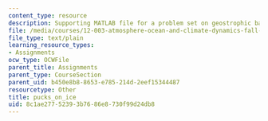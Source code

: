 ```yaml
---
content_type: resource
description: Supporting MATLAB file for a problem set on geostrophic balance.
file: /media/courses/12-003-atmosphere-ocean-and-climate-dynamics-fall-2008/8c1ae27752393b7686e8730f99d24db8_pucks_on_ice.m
file_type: text/plain
learning_resource_types:
- Assignments
ocw_type: OCWFile
parent_title: Assignments
parent_type: CourseSection
parent_uid: b450e8b8-8653-e785-214d-2eef15344487
resourcetype: Other
title: pucks_on_ice
uid: 8c1ae277-5239-3b76-86e8-730f99d24db8
---
```

